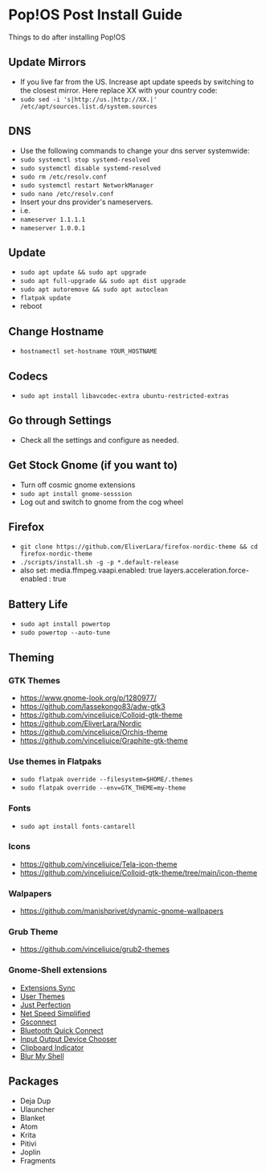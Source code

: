# Pop!OS Post Install Guide
Things to do after installing Pop!OS

## Update Mirrors
* If you live far from the US. Increase apt update speeds by switching to the closest mirror. Here replace XX with your country code:
* `sudo sed -i 's|http://us.|http://XX.|' /etc/apt/sources.list.d/system.sources`

## DNS 
* Use the following commands to change your dns server systemwide:
* `sudo systemctl stop systemd-resolved`
* `sudo systemctl disable systemd-resolved`
* `sudo rm /etc/resolv.conf`
* `sudo systemctl restart NetworkManager`
* `sudo nano /etc/resolv.conf`
* Insert your dns provider's nameservers.
* i.e. 
* `nameserver 1.1.1.1`
* `nameserver 1.0.0.1`
 
## Update
* `sudo apt update && sudo apt upgrade`
* `sudo apt full-upgrade && sudo apt dist upgrade`
* `sudo apt autoremove && sudo apt autoclean`
* `flatpak update`
* reboot

## Change Hostname
* `hostnamectl set-hostname YOUR_HOSTNAME`

## Codecs
* `sudo apt install libavcodec-extra ubuntu-restricted-extras`

## Go through Settings
* Check all the settings and configure as needed.

## Get Stock Gnome (if you want to)
* Turn off cosmic gnome extensions 
* `sudo apt install gnome-sesssion`
* Log out and switch to gnome from the cog wheel

## Firefox
* `git clone https://github.com/EliverLara/firefox-nordic-theme && cd firefox-nordic-theme`
* `./scripts/install.sh -g -p *.default-release`
* also set:
media.ffmpeg.vaapi.enabled: true
layers.acceleration.force-enabled : true

## Battery Life
* `sudo apt install powertop`
* `sudo powertop --auto-tune`

## Theming 

### GTK Themes
* https://www.gnome-look.org/p/1280977/
* https://github.com/lassekongo83/adw-gtk3
* https://github.com/vinceliuice/Colloid-gtk-theme 
* https://github.com/EliverLara/Nordic
* https://github.com/vinceliuice/Orchis-theme
* https://github.com/vinceliuice/Graphite-gtk-theme

### Use themes in Flatpaks
* `sudo flatpak override --filesystem=$HOME/.themes`
* `sudo flatpak override --env=GTK_THEME=my-theme`

### Fonts
* `sudo apt install fonts-cantarell` 

### Icons
* https://github.com/vinceliuice/Tela-icon-theme
* https://github.com/vinceliuice/Colloid-gtk-theme/tree/main/icon-theme

### Walpapers
* https://github.com/manishprivet/dynamic-gnome-wallpapers

### Grub Theme
* https://github.com/vinceliuice/grub2-themes

### Gnome-Shell extensions
* [Extensions Sync](https://extensions.gnome.org/extension/1486/extensions-sync/)
* [User Themes](https://extensions.gnome.org/extension/19/user-themes/)
* [Just Perfection](https://extensions.gnome.org/extension/3843/just-perfection/)
* [Net Speed Simplified](https://extensions.gnome.org/extension/3724/net-speed-simplified/)
* [Gsconnect](https://extensions.gnome.org/extension/1319/gsconnect/)
* [Bluetooth Quick Connect](https://extensions.gnome.org/extension/1401/bluetooth-quick-connect/)
* [Input Output Device Chooser](https://github.com/mmalafaia/gse-sound-output-device-chooser/tree/patch-1)
* [Clipboard Indicator](https://extensions.gnome.org/extension/779/clipboard-indicator/)
* [Blur My Shell](https://extensions.gnome.org/extension/3193/blur-my-shell/)

## Packages
* Deja Dup 
* Ulauncher
* Blanket
* Atom
* Krita 
* Pitivi
* Joplin
* Fragments
